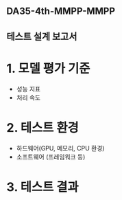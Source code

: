 ## DA35-4th-MMPP-MMPP
## 테스트 설계 보고서

# 1. 모델 평가 기준

- 성능 지표
- 처리 속도

# 2. 테스트 환경

- 하드웨어(GPU, 메모리, CPU 환경)
- 소프트웨어 (프레임워크 등)
 
# 3. 테스트 결과